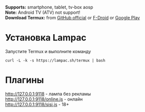 <b>Supports:</b> smartphone, tablet, tv-box aosp
<br><b>Note:</b> Android TV (ATV) not support! 
<br><b>Download Termux:</b> from <a href="https://github.com/termux/termux-app/releases" target="_blank">GitHub official</a>  or  <a href="https://f-droid.org/ru/packages/com.termux/" target="_blank">F-Droid</a> or  <a href="https://play.google.com/store/apps/details?id=com.termux&hl=ru" target="_blank">Google Play</a>

# Установка Lampac
Запустите Termux и выполните команду
```
curl -L -k -s https://lampac.sh/termux | bash
```

# Плагины
http://127.0.0.1:9118 - лампа без рекламы<br>
http://127.0.0.1:9118/online.js - онлайн <br>
http://127.0.0.1:9118/sisi.js - 18+